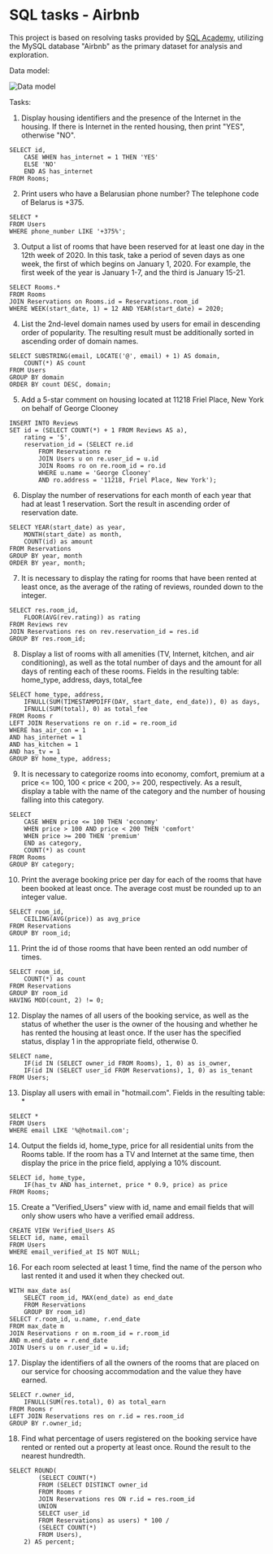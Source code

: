 # SQL tasks - Airbnb
This project is based on resolving tasks provided by [SQL Academy](https://sql-academy.org/en), utilizing the MySQL database "Airbnb" as the primary dataset for analysis and exploration.

Data model:

![Data model](/SQL%20challenges/data_model.png)

Tasks:
1. Display housing identifiers and the presence of the Internet in the housing. If there is Internet in the rented housing, then print "YES", otherwise "NO".
```
SELECT id,
	CASE WHEN has_internet = 1 THEN 'YES'
	ELSE 'NO'
	END AS has_internet
FROM Rooms;
```
2. Print users who have a Belarusian phone number? The telephone code of Belarus is +375.
```
SELECT *
FROM Users
WHERE phone_number LIKE '+375%';
```

3. Output a list of rooms that have been reserved for at least one day in the 12th week of 2020. In this task, take a period of seven days as one week, the first of which begins on January 1, 2020. For example, the first week of the year is January 1-7, and the third is January 15-21.
```
SELECT Rooms.*
FROM Rooms
JOIN Reservations on Rooms.id = Reservations.room_id
WHERE WEEK(start_date, 1) = 12 AND YEAR(start_date) = 2020;
```
4. List the 2nd-level domain names used by users for email in descending order of popularity. The resulting result must be additionally sorted in ascending order of domain names.
```
SELECT SUBSTRING(email, LOCATE('@', email) + 1) AS domain,
	COUNT(*) AS count
FROM Users
GROUP BY domain
ORDER BY count DESC, domain;
```
5. Add a 5-star comment on housing located at 11218 Friel Place, New York on behalf of George Clooney
```
INSERT INTO Reviews
SET id = (SELECT COUNT(*) + 1 FROM Reviews AS a),
	rating = '5',
	reservation_id = (SELECT re.id
		FROM Reservations re
		JOIN Users u on re.user_id = u.id
		JOIN Rooms ro on re.room_id = ro.id
		WHERE u.name = 'George Clooney'
		AND ro.address = '11218, Friel Place, New York');
```
6. Display the number of reservations for each month of each year that had at least 1 reservation. Sort the result in ascending order of reservation date.
```
SELECT YEAR(start_date) as year,
	MONTH(start_date) as month,
	COUNT(id) as amount
FROM Reservations
GROUP BY year, month
ORDER BY year, month;
```
7. It is necessary to display the rating for rooms that have been rented at least once, as the average of the rating of reviews, rounded down to the integer.
```
SELECT res.room_id,
	FLOOR(AVG(rev.rating)) as rating
FROM Reviews rev
JOIN Reservations res on rev.reservation_id = res.id
GROUP BY res.room_id;
```

8. Display a list of rooms with all amenities (TV, Internet, kitchen, and air conditioning), as well as the total number of days and the amount for all days of renting each of these rooms. Fields in the resulting table: home_type, address, days, total_fee
```
SELECT home_type, address,
	IFNULL(SUM(TIMESTAMPDIFF(DAY, start_date, end_date)), 0) as days,
	IFNULL(SUM(total), 0) as total_fee
FROM Rooms r
LEFT JOIN Reservations re on r.id = re.room_id
WHERE has_air_con = 1
AND has_internet = 1
AND has_kitchen = 1
AND has_tv = 1
GROUP BY home_type, address;
```
9. It is necessary to categorize rooms into economy, comfort, premium at a price <= 100, 100 < price < 200, >= 200, respectively. As a result, display a table with the name of the category and the number of housing falling into this category.
```
SELECT 
	CASE WHEN price <= 100 THEN 'economy'
	WHEN price > 100 AND price < 200 THEN 'comfort'
	WHEN price >= 200 THEN 'premium'
	END as category,
	COUNT(*) as count
FROM Rooms
GROUP BY category;
```
10. Print the average booking price per day for each of the rooms that have been booked at least once. The average cost must be rounded up to an integer value.
```
SELECT room_id,
	CEILING(AVG(price)) as avg_price
FROM Reservations
GROUP BY room_id;
```
11. Print the id of those rooms that have been rented an odd number of times.
```
SELECT room_id,
	COUNT(*) as count
FROM Reservations
GROUP BY room_id
HAVING MOD(count, 2) != 0;
```
12. Display the names of all users of the booking service, as well as the status of whether the user is the owner of the housing and whether he has rented the housing at least once. If the user has the specified status, display 1 in the appropriate field, otherwise 0.
```
SELECT name,
	IF(id IN (SELECT owner_id FROM Rooms), 1, 0) as is_owner,
	IF(id IN (SELECT user_id FROM Reservations), 1, 0) as is_tenant
FROM Users;
```
13. Display all users with email in "hotmail.com". Fields in the resulting table: *
```
SELECT *
FROM Users
WHERE email LIKE '%@hotmail.com';
```
14. Output the fields id, home_type, price for all residential units from the Rooms table. If the room has a TV and Internet at the same time, then display the price in the price field, applying a 10% discount.
```
SELECT id, home_type,
	IF(has_tv AND has_internet, price * 0.9, price) as price
FROM Rooms;
```
15. Create a "Verified_Users" view with id, name and email fields that will only show users who have a verified email address.
```
CREATE VIEW Verified_Users AS
SELECT id, name, email
FROM Users
WHERE email_verified_at IS NOT NULL;
```
16. For each room selected at least 1 time, find the name of the person who last rented it and used it when they checked out.
```
WITH max_date as(
	SELECT room_id, MAX(end_date) as end_date
	FROM Reservations
	GROUP BY room_id)
SELECT r.room_id, u.name, r.end_date
FROM max_date m
JOIN Reservations r on m.room_id = r.room_id
AND m.end_date = r.end_date
JOIN Users u on r.user_id = u.id;
```
17. Display the identifiers of all the owners of the rooms that are placed on our service for choosing accommodation and the value they have earned.
```
SELECT r.owner_id,
	IFNULL(SUM(res.total), 0) as total_earn
FROM Rooms r
LEFT JOIN Reservations res on r.id = res.room_id
GROUP BY r.owner_id;
```
18. Find what percentage of users registered on the booking service have rented or rented out a property at least once. Round the result to the nearest hundredth.
```
SELECT ROUND(
		(SELECT COUNT(*)
		FROM (SELECT DISTINCT owner_id
		FROM Rooms r
		JOIN Reservations res ON r.id = res.room_id
		UNION
		SELECT user_id
		FROM Reservations) as users) * 100 / 
		(SELECT COUNT(*)
		FROM Users), 
	2) AS percent;
```